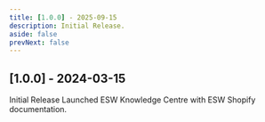 ```yaml
---
title: [1.0.0] - 2025-09-15
description: Initial Release.
aside: false
prevNext: false
---
```


## [1.0.0] - 2024-03-15

Initial Release
Launched ESW Knowledge Centre with ESW Shopify documentation.